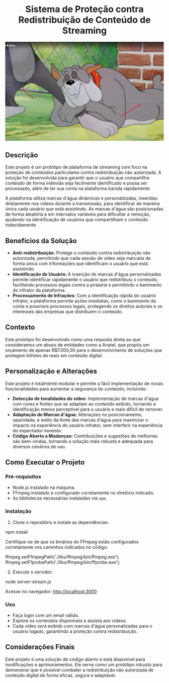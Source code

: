 <h1 align="center">Sistema de Proteção contra Redistribuição de Conteúdo de Streaming</h1>

<p align="center">
    <img src="./exemplo_1.png" alt="Imagem de Proteção de Conteúdo" width="600">
</p>

<h2>Descrição</h2>

<p>
    Este projeto é um protótipo de plataforma de streaming com foco na proteção de conteúdos particulares contra redistribuição não autorizada. A solução foi desenvolvida para garantir que o usuário que compartilha conteúdo de forma indevida seja facilmente identificado e possa ser processado, além de ter sua conta na plataforma banida rapidamente.
</p>

<p>
    A plataforma utiliza marcas d'água dinâmicas e personalizadas, inseridas diretamente nos vídeos durante a transmissão, para identificar de maneira única cada usuário que está assistindo. As marcas d'água são posicionadas de forma aleatória e em intervalos variáveis para dificultar a remoção, ajudando na identificação de usuários que compartilham o conteúdo indevidamente.
</p>

<h2>Benefícios da Solução</h2>

<ul>
    <li><strong>Anti-redistribuição:</strong> Protege o conteúdo contra redistribuição não autorizada, permitindo que cada sessão de vídeo seja marcada de forma única com informações que identificam o usuário que está assistindo.</li>
    <li><strong>Identificação de Usuário:</strong> A inserção de marcas d'água personalizadas permite identificar rapidamente o usuário que redistribuiu o conteúdo, facilitando processos legais contra a pirataria e permitindo o banimento do infrator da plataforma.</li>
    <li><strong>Processamento de Infrações:</strong> Com a identificação rápida do usuário infrator, a plataforma permite ações imediatas, como o banimento da conta e possíveis processos legais, protegendo os direitos autorais e os interesses das empresas que distribuem o conteúdo.</li>
</ul>

<h2>Contexto</h2>

<p>
    Este protótipo foi desenvolvido como uma resposta direta ao que consideramos um abuso de entidades como a Anatel, que propôs um orçamento de apenas R$7.000,00 para o desenvolvimento de soluções que protegem bilhões de reais em conteúdo digital.
</p>

<h2>Personalização e Alterações</h2>

<p>
    Este projeto é totalmente modular e permite a fácil implementação de novas funcionalidades para aumentar a segurança do conteúdo, incluindo:
</p>

<ul>
    <li><strong>Detecção de tonalidades do vídeo:</strong> Implementação de marcas d'água com cores e fontes que se adaptam ao conteúdo exibido, tornando a identificação menos perceptível para o usuário e mais difícil de remover.</li>
    <li><strong>Adaptação de Marcas d'água:</strong> Alterações no posicionamento, opacidade, e estilo da fonte das marcas d'água para maximizar o impacto na experiência do usuário infrator, sem interferir na experiência do espectador honesto.</li>
    <li><strong>Código Aberto a Mudanças:</strong> Contribuições e sugestões de melhorias são bem-vindas, tornando a solução mais robusta e adequada para diversos cenários de uso.</li>
</ul>

<h2>Como Executar o Projeto</h2>

<h3>Pré-requisitos</h3>

<ul>
    <li>Node.js instalado na máquina.</li>
    <li>FFmpeg instalado e configurado corretamente no diretório indicado.</li>
    <li>As bibliotecas necessárias instaladas via <code>npm</code>.</li>
</ul>

<h3>Instalação</h3>

<ol>
    <li>Clone o repositório e instale as dependências:</li>
</ol>

npm install

<p>Certifique-se de que os binários do FFmpeg estão configurados corretamente nos caminhos indicados no código:</p>

ffmpeg.setFfmpegPath('./libs/ffmpeg/bin/ffmpeg.exe');
<br>
ffmpeg.setFfprobePath('./libs/ffmpeg/bin/ffprobe.exe');

<ol start="2"> <li>Execute o servidor:</li> </ol>

node server-stream.js

<p>Acesse no navegador: <a href="http://localhost:3000">http://localhost:3000</a></p> <h3>Uso</h3> <ul> <li>Faça login com um email válido.</li> <li>Explore os conteúdos disponíveis e assista aos vídeos.</li> <li>Cada vídeo será exibido com marcas d'água personalizadas para o usuário logado, garantindo a proteção contra redistribuição.</li> </ul> 

<h2>Considerações Finais</h2> <p> Este projeto é uma solução de código aberto e está disponível para modificações e aprimoramentos. Ele serve como um protótipo robusto para demonstrar que é possível combater a redistribuição não autorizada de conteúdo digital de forma eficaz, segura e adaptável. </p>